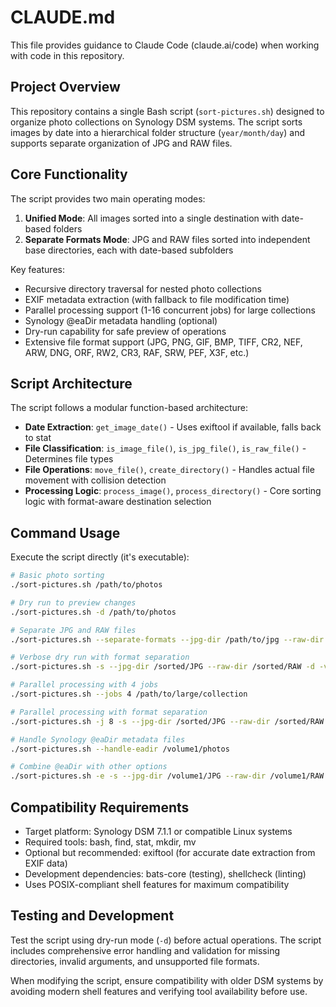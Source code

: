 # CLAUDE.md

This file provides guidance to Claude Code (claude.ai/code) when working with code in this repository.

## Project Overview

This repository contains a single Bash script (`sort-pictures.sh`) designed to organize photo collections on Synology DSM systems. The script sorts images by date into a hierarchical folder structure (`year/month/day`) and supports separate organization of JPG and RAW files.

## Core Functionality

The script provides two main operating modes:

1. **Unified Mode**: All images sorted into a single destination with date-based folders
2. **Separate Formats Mode**: JPG and RAW files sorted into independent base directories, each with date-based subfolders

Key features:
- Recursive directory traversal for nested photo collections
- EXIF metadata extraction (with fallback to file modification time)
- Parallel processing support (1-16 concurrent jobs) for large collections
- Synology @eaDir metadata handling (optional)
- Dry-run capability for safe preview of operations
- Extensive file format support (JPG, PNG, GIF, BMP, TIFF, CR2, NEF, ARW, DNG, ORF, RW2, CR3, RAF, SRW, PEF, X3F, etc.)

## Script Architecture

The script follows a modular function-based architecture:

- **Date Extraction**: `get_image_date()` - Uses exiftool if available, falls back to stat
- **File Classification**: `is_image_file()`, `is_jpg_file()`, `is_raw_file()` - Determines file types
- **File Operations**: `move_file()`, `create_directory()` - Handles actual file movement with collision detection
- **Processing Logic**: `process_image()`, `process_directory()` - Core sorting logic with format-aware destination selection

## Command Usage

Execute the script directly (it's executable):

```bash
# Basic photo sorting
./sort-pictures.sh /path/to/photos

# Dry run to preview changes
./sort-pictures.sh -d /path/to/photos

# Separate JPG and RAW files
./sort-pictures.sh --separate-formats --jpg-dir /path/to/jpg --raw-dir /path/to/raw /path/to/photos

# Verbose dry run with format separation
./sort-pictures.sh -s --jpg-dir /sorted/JPG --raw-dir /sorted/RAW -d -v /unsorted/photos

# Parallel processing with 4 jobs
./sort-pictures.sh --jobs 4 /path/to/large/collection

# Parallel processing with format separation
./sort-pictures.sh -j 8 -s --jpg-dir /sorted/JPG --raw-dir /sorted/RAW /large/photo/collection

# Handle Synology @eaDir metadata files
./sort-pictures.sh --handle-eadir /volume1/photos

# Combine @eaDir with other options
./sort-pictures.sh -e -s --jpg-dir /volume1/JPG --raw-dir /volume1/RAW /volume1/synology_photos
```

## Compatibility Requirements

- Target platform: Synology DSM 7.1.1 or compatible Linux systems
- Required tools: bash, find, stat, mkdir, mv
- Optional but recommended: exiftool (for accurate date extraction from EXIF data)
- Development dependencies: bats-core (testing), shellcheck (linting)
- Uses POSIX-compliant shell features for maximum compatibility

## Testing and Development

Test the script using dry-run mode (`-d`) before actual operations. The script includes comprehensive error handling and validation for missing directories, invalid arguments, and unsupported file formats.

When modifying the script, ensure compatibility with older DSM systems by avoiding modern shell features and verifying tool availability before use.